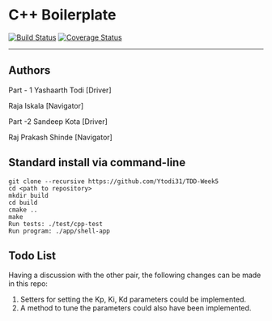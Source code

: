 # C++ Boilerplate
[![Build Status](https://travis-ci.org/Ytodi31/TDD-Week5.svg?branch=master)](https://travis-ci.org/YTodi31/TDD-Week5)
[![Coverage Status](https://coveralls.io/repos/github/Ytodi31/TDD-Week5/badge.svg?branch=master&service=github)](https://coveralls.io/github/Ytodi31/TDD-Week5?branch=master)

---

## Authors

Part - 1 
Yashaarth Todi [Driver]

Raja Iskala [Navigator]

Part -2 
Sandeep Kota [Driver]

Raj Prakash Shinde [Navigator]



## Standard install via command-line
```
git clone --recursive https://github.com/Ytodi31/TDD-Week5
cd <path to repository>
mkdir build
cd build
cmake ..
make
Run tests: ./test/cpp-test
Run program: ./app/shell-app
```
## Todo List
Having a discussion with the other pair, the following changes can be made in this repo:
1) Setters for setting the Kp, Ki, Kd parameters could be implemented.
2) A method to tune the parameters could also have been implemented.





